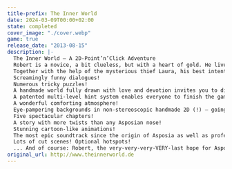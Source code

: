 ```yaml
---
title-prefix: The Inner World
date: 2024-03-09T00:00+02:00
state: completed
cover_image: "./cover.webp"
game: true
release_date: "2013-08-15"
description: |-
  The Inner World – A 2D-Point’n’Click Adventure
  Robert is a novice, a bit clueless, but with a heart of gold. He lives a peaceful life as a court musician in Asposia's largest wind monastery. Contrary to the laws of physics, Asposia is an enormous, hollow space surrounded by an infinite expanse of earth. The world's air is provided through three wind fountains, but as one wind fountain after the other petered out and the wind gods came to Asposia, all of the sudden Robert found him in the middle of a whirlwind.
  Together with the help of the mysterious thief Laura, his best intentions and no clue whatsoever, Robert sets off on his adventure to discover the secret of the wind's disappearance. Will the young adventurer be able to save his world? And what are Laura´s secret intentions…?Features, Features, Features! This is where The Inner World shows what it means to be lavishly with tons of content waiting for you:
  Screamingly funny dialogues!
  Numerous tricky puzzles!
  A handmade world fully drawn with love and devotion invites you to discover countless details (at least 325!).
  A patented multi-level hint system enables everyone to finish the game!
  A wonderful comforting atmosphere!
  Eye-pampering backgrounds in non-stereoscopic handmade 2D (!) – going up against all current graphic trends!
  Five spectacular chapters!
  A story with more twists than any Asposian nose!
  Stunning cartoon-like animations!
  The most epic soundtrack since the origin of Asposia as well as professional voice overs – even lip sync!
  Lots of cut scenes! Optional hotspots!
  ... And of course: Robert, the very-very-very-VERY-last hope for Asposia!
original_url: http://www.theinnerworld.de
---
```

